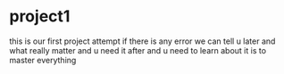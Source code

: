 # project1
this is our first project attempt 
if there is any error we can tell u later and what really matter and u need it after and u need to learn about it is to master everything 
